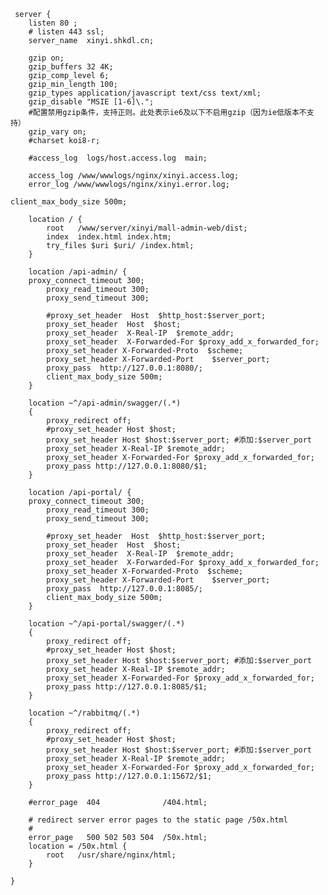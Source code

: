      server {
        listen 80 ;
        # listen 443 ssl;
        server_name  xinyi.shkdl.cn;

        gzip on;
        gzip_buffers 32 4K;
        gzip_comp_level 6;
        gzip_min_length 100;
        gzip_types application/javascript text/css text/xml;
        gzip_disable "MSIE [1-6]\.";
        #配置禁用gzip条件，支持正则。此处表示ie6及以下不启用gzip（因为ie低版本不支持）
        gzip_vary on;
        #charset koi8-r;

        #access_log  logs/host.access.log  main;

        access_log /www/wwwlogs/nginx/xinyi.access.log;
        error_log /www/wwwlogs/nginx/xinyi.error.log;

	client_max_body_size 500m;

        location / {
            root   /www/server/xinyi/mall-admin-web/dist;
            index  index.html index.htm;
            try_files $uri $uri/ /index.html;
        }

        location /api-admin/ {
	    proxy_connect_timeout 300;
            proxy_read_timeout 300;
            proxy_send_timeout 300;

            #proxy_set_header  Host  $http_host:$server_port;
            proxy_set_header  Host  $host;
            proxy_set_header  X-Real-IP  $remote_addr;
            proxy_set_header  X-Forwarded-For $proxy_add_x_forwarded_for;
            proxy_set_header X-Forwarded-Proto  $scheme;
            proxy_set_header X-Forwarded-Port    $server_port;
            proxy_pass  http://127.0.0.1:8080/;
            client_max_body_size 500m;
        }

        location ~^/api-admin/swagger/(.*)
        {
            proxy_redirect off;
            #proxy_set_header Host $host;
            proxy_set_header Host $host:$server_port; #添加:$server_port
            proxy_set_header X-Real-IP $remote_addr;
            proxy_set_header X-Forwarded-For $proxy_add_x_forwarded_for;
            proxy_pass http://127.0.0.1:8080/$1;
        }

        location /api-portal/ {
	    proxy_connect_timeout 300;
            proxy_read_timeout 300;
            proxy_send_timeout 300;

            #proxy_set_header  Host  $http_host:$server_port;
            proxy_set_header  Host  $host;
            proxy_set_header  X-Real-IP  $remote_addr;
            proxy_set_header  X-Forwarded-For $proxy_add_x_forwarded_for;
            proxy_set_header X-Forwarded-Proto  $scheme;
            proxy_set_header X-Forwarded-Port    $server_port;
            proxy_pass  http://127.0.0.1:8085/;
            client_max_body_size 500m;
        }

        location ~^/api-portal/swagger/(.*)
        {
            proxy_redirect off;
            #proxy_set_header Host $host;
            proxy_set_header Host $host:$server_port; #添加:$server_port
            proxy_set_header X-Real-IP $remote_addr;
            proxy_set_header X-Forwarded-For $proxy_add_x_forwarded_for;
            proxy_pass http://127.0.0.1:8085/$1;
        }

        location ~^/rabbitmq/(.*)
        {
            proxy_redirect off;
            #proxy_set_header Host $host;
            proxy_set_header Host $host:$server_port; #添加:$server_port
            proxy_set_header X-Real-IP $remote_addr;
            proxy_set_header X-Forwarded-For $proxy_add_x_forwarded_for;
            proxy_pass http://127.0.0.1:15672/$1;
        }

        #error_page  404              /404.html;

        # redirect server error pages to the static page /50x.html
        #
        error_page   500 502 503 504  /50x.html;
        location = /50x.html {
            root   /usr/share/nginx/html;
        }

    }
